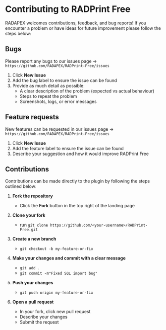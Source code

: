 # Contributing to RADPrint Free

RADAPEX welcomes contributions, feedback, and bug reports!
If you encounter a problem or have ideas for future improvement please follow the steps below:

## Bugs

Please report any bugs to our issues page -> `https://github.com/RADAPEX/RADPrint-Free/issues`

1. Click **New Issue**
2. Add the bug label to ensure the issue can be found
2. Provide as much detail as possible:
    - A clear description of the problem (expected vs actual behaviour)
    - Steps to repeat the problem
    - Screenshots, logs, or error messages

## Feature requests

New features can be requested in our issues page -> `https://github.com/RADAPEX/RADPrint-Free/issues`

1. Click **New Issue**
2. Add the feature label to ensure the issue can be found
3. Describe your suggestion and how it would improve RADPrint Free

## Contributions

Contributions can be made directly to the plugin by following the steps outlined below:

1. **Fork the repository**
    - Click the **Fork** button in the top right of the landing page

2. **Clone your fork**
    - run `git clone https://github.com/<your-username>/RADPrint-Free.git`

3. **Create a new branch**
    - `git checkout -b my-feature-or-fix`

4. **Make your changes and commit with a clear message**
    - `git add .`
    - `git commit -m"Fixed SQL import bug"`

5. **Push your changes**
    - `git push origin my-feature-or-fix`

6. **Open a pull request**
    - In your fork, click new pull request
    - Describe your changes
    - Submit the request
